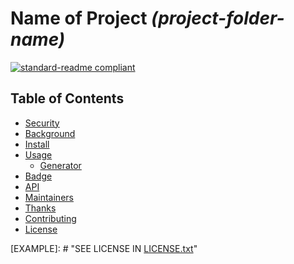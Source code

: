 [//]: # "TITLE"

# Name of Project _(project-folder-name)_

[STATUS]: # "Required"
[NOTE]: # "Title must match repository, folder and package manager names - or it may have another, relevant title with the repository, folder, and package manager title next to it in italics and in parentheses."

<!----------------------------------------------------------->

[//]: # "BANNER"
[STATUS]: # "Optional"
[NOTE]: # "Must not have its own title, must link to local image in current repository, must appear directly after the title."

<!----------------------------------------------------------->

[//]: # "BADGES"
[STATUS]: # "Optional"
[NOTE]: # "Comments"

[![standard-readme compliant](https://img.shields.io/badge/readme%20style-standard-brightgreen.svg?style=flat-square)](https://github.com/RichardLitt/standard-readme)

<!----------------------------------------------------------->

[//]: # "SHORT DESCRIPTION"
[STATUS]: # "Required"
[NOTE]: # "less than 120 characters, match the description in the packager manager's description field, Must match GitHub's description"

<!----------------------------------------------------------->

[//]: # "LONG DESCRIPTION"
[STATUS]: # "Optional"
[NOTE]: # "Must not have its own title. If any of the folder, repository, or package manager names do not match, there must be a note here as to why."
[NOTE]: # "This should describe your module in broad terms, generally in just a few paragraphs; more detail of the module's routines or methods, lengthy code examples, or other in-depth material should be given in subsequent sections. Ideally, someone who's slightly familiar with your module should be able to refresh their memory without hitting 'page down'. As your reader continues through the document, they should receive a progressively greater amount of knowledge."

<!----------------------------------------------------------->

[//]: # "TABLE OF CONTENTS"
[STATUS]: # "Required; optional for READMEs shorter than 100 lines."
[NOTE]: # "Comments"

## Table of Contents

- [Security](#security)
- [Background](#background)
- [Install](#install)
- [Usage](#usage)
  - [Generator](#generator)
- [Badge](#badge)
- [API](#api)
- [Maintainers](#maintainers)
- [Thanks](#thanks)
- [Contributing](#contributing)
- [License](#license)

<!----------------------------------------------------------->

[//]: # "SECURITY"
[STATUS]: # "Optional"
[NOTE]: # "Comments"

<!----------------------------------------------------------->

[//]: # "BACKGROUND"
[STATUS]: # "Optional"
[NOTE]: # "Comments"

<!----------------------------------------------------------->

[//]: # "INSTALL"
[STATUS]: # "Required by default, optional for documentation repositories."
[NOTE]: # "Comments"

<!----------------------------------------------------------->

[//]: # "USAGE"
[STATUS]: # "Optional"
[NOTE]: # "Comments"

<!----------------------------------------------------------->

[//]: # "API"
[STATUS]: # "Optional"
[NOTE]: # "Comments"

<!----------------------------------------------------------->

[//]: # "MAINTAINER(S)"
[STATUS]: # "Optional"
[NOTE]: # "Comments"

<!----------------------------------------------------------->

[//]: # "THANKS"
[STATUS]: # "Optional"
[NOTE]: # "Comments"

<!----------------------------------------------------------->

[//]: # "CONTRIBUTING"
[STATUS]: # "Required"
[NOTE]: # "Comments"

<!----------------------------------------------------------->

[//]: # "LICENSE"
[STATUS]: # "Required"
[NOTE]: # "Comments"

[EXAMPLE]: # "SEE LICENSE IN <a href="https://github.com/ilya0x/Templates-and-Snippets/blob/main/LICENSE.txt">LICENSE.txt</a>"

<!----------------------------------------------------------->
